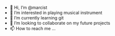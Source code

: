 - 👋 Hi, I’m @marcist
- 👀 I’m interested in playing musical instrument
- 🌱 I’m currently learning git
- 💞️ I’m looking to collaborate on my future projects
- 📫 How to reach me ...

<!---
marcist/marcist is a ✨ special ✨ repository because its `README.md` (this file) appears on your GitHub profile.
You can click the Preview link to take a look at your changes.
--->
